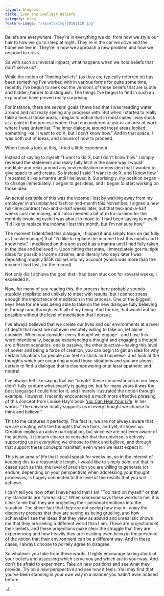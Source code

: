 ```yaml
---
layout: blogpost
title: Even the Smallest Beliefs
category: blog
feature-image: "/assets/img/20161128.jpg"
---
```


Beliefs are everywhere. They're in everything we do, from how we style our hair to how we go to sleep at night. They're in the car we drive and the home we live in. They're in how we approach a new problem and how we respond to crisis.

So with such a universal impact, what happens when we hold beliefs that don't serve us?

While the notion of "limiting beliefs" (as they are typically referred to) has been something I've worked with in various forms for quite some time, recently I've begun to seek out the versions of those beliefs that are subtle and hidden; harder to distinguish. The things I've begun to find in such an exploration have proven really surprising.

For instance, there are several goals I have had that I was treading water around and not really seeing any progress with. But when I started to really take a look at those areas, I began to notice that in most cases I was stuck at a point in the process where I had encountered a task or an area of work where I was unfamiliar. The inner dialogue around these areas looked something like "I want to do X, but I don't know how." And in that space, I was both out of ideas, and unsure of how to proceed.

When I took a look at this, I tried a little experiment.

Instead of saying to myself "I want to do X, but I don't know how" I simply reversed the statement and really fully let it in the same way I would meditate and relax around any new realization or new idea that I wanted to give space to and create. So instead I said "I want to do X, and I know how." I repeated it like a mantra until I believed it. Surprisingly, my position began to change immediately. I began to get ideas, and I began to start working on those idea.

An actual example of this was the income I lost by walking away from my employer in an unplanned fashion mid-month this November. I signed a new full-time contract two-and-a-half weeks later, but that two-and-a-half weeks cost me money, and I also needed a bit of extra cushion for the monthly invoicing cycle I was about to move to. I had been saying to myself "I'd like to replace the income I lost this month, but I'm not sure how."

The moment I identified this dialogue, I flipped it and simply took on (as fully as I could manage) that "I'd like to replace the income I lost this month and I know how." I meditated on this and used it as a mantra until I had fully taken in the idea and believed it. Upon hitting that state, I immediately got multiple ideas for possible income streams, and literally two days later I was depositing roughly $15K dollars into my account (which was more than the income I had lost, for the record).

Not only did I achieve the goal that I had been stuck on for several weeks, I exceeded it.

Now, for many of you reading this, the process here probably sounds stupidly simplistic and unlikely to meet with results, but I cannot stress enough the importance of meditation in this process. One of the biggest keys here for me was being able to take on the new dialogue fully believing it, through and through, with all of my being. And for me, that would not be possible without the level of meditation that I pursue.

I've always believed that we create our lives and our environments at a level of depth that most are not even remotely willing to take on, let alone consider. When you consider every thought we engage&mdash;and I use this word intentionally, because experiencing a thought and engaging a thought are different scenarios, one is passive, the other is active&mdash;having this level of power and being a force of creation, you can begin to get an idea for why certain situations for people can feel so stuck and hopeless. Just look at the thoughts which are occurring around those situations and you are almost certain to find a dialogue that is disempowering or at least apathetic and neutral.

I've always felt like saying that we "create" these circumstances in our lives didn't fully capture what exactly is going on, but for many years it was the best language I could find for it, and I merely illustrated the notion through example. However, I recently encountered a much more effective phrasing of this concept from Louise Hay's book [You Can Heal Your Life][ychyl-link]. In her words: "The universe totally supports us in every thought we choose to think and believe."

This to me captures it perfectly. The fact is, we are not always aware that we are creating with the thoughts that we think, and yet, it shows up. Creation implies an active participation, but since we are not even aware of the activity, it is much clearer to consider that the universe is actively supporting us in everything we choose to think and believe, and through that support these concepts manifest, even when we least expect it.

This is an area of life that I could speak for weeks on, so in the interest of keeping this to a reasonable length, I would like to simply point out that in cases such as this, the level of precision you are willing to generate (or endure, depending on your perspective) when addressing your thought processes, is hugely connected to the level of the results that you will achieve.

I can't tell you how often I have heard that I am "Too hard on myself." or that my standards are "Unrealistic." When someone says these words to me, it is clear to me that they are projecting their personal emotions into the situation. The sheer fact that they are not seeing how much I *enjoy* the discovery process that they are seeing as being grueling, and how achievable I see the ideas that they view as absurd and unrealistic shows me that they are seeing a different world than I am. These are projections of their beliefs, and these projections make clear the struggle that they are experiencing and how heavily they are resisting even being in the presence of the notion that their environment can be a different way. And in these cases, I always choose to politely agree to disagree.

So whatever you take from these words, I highly encourage taking stock of your beliefs and assessing which serve you and which are in your way. And don't be afraid to experiment. Take on new positions and see what they provide. Try on a new perspective and see how it feels. You may find that you've been standing in your own way in a manner you hadn't even noticed before.

-J

[ychyl-link]: https://www.amazon.com/gp/product/0937611018/ref=as_li_tl?ie=UTF8&camp=1789&creative=9325&creativeASIN=0937611018&linkCode=as2&tag=skjevling-20&linkId=145e87aa47cc3759eb29299915fca004
